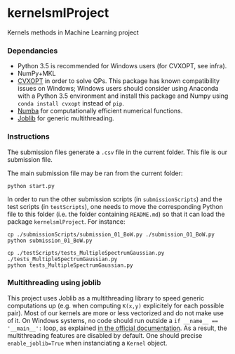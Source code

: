 # kernelsmlProject


Kernels methods in Machine Learning project


### Dependancies


* Python 3.5 is recommended for Windows users (for CVXOPT, see infra).
* NumPy+MKL
* [CVXOPT](http://cvxopt.org/) in order to solve QPs. This package has known compatibility issues on Windows; Windows users should consider using Anaconda with a Python 3.5 environment and install this package and Numpy using `conda install cvxopt` instead of `pip`.
* [Numba](https://numba.pydata.org/) for computationally efficient numerical functions.
* [Joblib](https://pythonhosted.org/joblib/) for generic multithreading.


### Instructions


The submission files generate a `.csv` file in the current folder. This file is our submission file.


The main submission file may be ran from the current folder:
```
python start.py
```


In order to run the other submission scripts (in `submissionScripts`) and the test scripts (in `testScripts`), one needs to move the corresponding Python file to this folder (i.e. the folder containing `README.md`) so that it can load the package `kernelsmlProject`. For instance:
```
cp ./submissionScripts/submission_01_BoW.py ./submission_01_BoW.py
python submission_01_BoW.py
```
```
cp ./testScripts/tests_MultipleSpectrumGaussian.py ./tests_MultipleSpectrumGaussian.py
python tests_MultipleSpectrumGaussian.py
```


### Multithreading using joblib


This project uses Joblib as a multithreading library to speed generic computations up (e.g. when computing `K(x,y)` explicitely for each possible pair). Most of our kernels are more or less vectorized and do not make use of it. On Windows systems, no code should run outside a `if __name__ == '__main__':` loop, as explained [in the official documentation](https://pythonhosted.org/joblib/parallel.html). As a result, the multithreading features are disabled by default. One should precise `enable_joblib=True` when instanciating a `Kernel` object.
